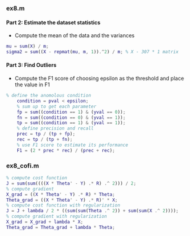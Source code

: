 ### ex8.m

#### Part 2: Estimate the dataset statistics

- Compute the mean of the data and the variances

```matlab
mu = sum(X) / m;
sigma2 = sum((X - repmat(mu, m, 1)).^2) / m; % X - 307 * 1 matrix
```

####  Part 3: Find Outliers

- Compute the F1 score of choosing epsilon as the threshold and place the value in F1

```matlab
% define the anomolous condition
    condition = pval < epsilon;
    % sum up to get each parameter
    fp = sum((condition == 1) & (yval == 0));
    fn = sum((condition == 0) & (yval == 1));
    tp = sum((condition == 1) & (yval == 1));
    % define precision and recall
    prec = tp / (tp + fp);
    rec = tp / (tp + fn);
    % use F1 score to estimate its performance
    F1 = (2 * prec * rec) / (prec + rec);
```

### ex8_cofi.m

```matlab
% compute cost function
J = sum(sum((((X * Theta' - Y) .* R) .^ 2))) / 2;
% compute gradient
X_grad = ((X * Theta' - Y) .* R) * Theta;
Theta_grad = ((X * Theta' - Y) .* R)' * X;
% compute cost function with regularization
J = J + lambda / 2 * ((sum(sum(Theta .^ 2)) + sum(sum(X .^ 2))));
% compute gradient with regularization
X_grad = X_grad + lambda * X;
Theta_grad = Theta_grad + lambda * Theta;
```

